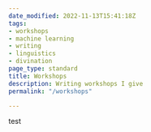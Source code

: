 ```yaml
---
date_modified: 2022-11-13T15:41:18Z
tags:
- workshops
- machine learning
- writing
- linguistics
- divination
page_type: standard
title: Workshops
description: Writing workshops I give
permalink: "/workshops"

---
```

<p>test</p>